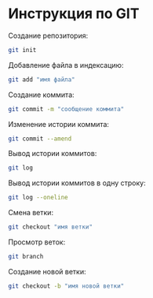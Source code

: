 # Инструкция по GIT

Создание репозитория:
```sh
git init
```

Добавление файла в индексацию:
```sh
git add "имя файла"
```

Создание коммита:
```sh
git commit -m "сообщение коммита"
```

Изменение истории коммита:
```sh
git commit --amend
```

Вывод истории коммитов:
```sh
git log
```

Вывод истории коммитов в одну строку:
```sh
git log --oneline
```

Смена ветки:
```sh
git checkout "имя ветки"
```

Просмотр веток:
```sh
git branch
```

Создание новой ветки:
```sh
git checkout -b "имя новой ветки"
```
